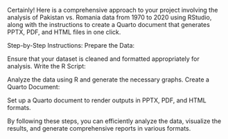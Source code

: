 Certainly! Here is a comprehensive approach to your project involving the analysis of Pakistan vs. Romania data from 1970 to 2020 using RStudio, along with the instructions to create a Quarto document that generates PPTX, PDF, and HTML files in one click.

Step-by-Step Instructions:
Prepare the Data:

Ensure that your dataset is cleaned and formatted appropriately for analysis.
Write the R Script:

Analyze the data using R and generate the necessary graphs.
Create a Quarto Document:

Set up a Quarto document to render outputs in PPTX, PDF, and HTML formats.

By following these steps, you can efficiently analyze the data, visualize the results, and generate comprehensive reports in various formats.
